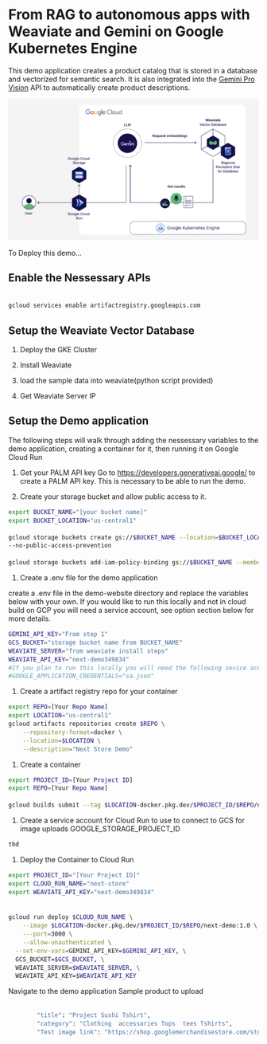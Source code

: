 # From RAG to autonomous apps with Weaviate and Gemini on Google Kubernetes Engine

This demo application creates a product catalog that is stored in a database and vectorized for semantic search. It is also integrated into the [Gemini Pro Vision](https://www.google.com/url?sa=t&source=web&rct=j&opi=89978449&url=https://console.cloud.google.com/vertex-ai/publishers/google/model-garden/gemini-pro-vision) API to automatically create product descriptions. 

![Next Demo Achitecture](https://github.com/bkauf/next-store/blob/main/diagram.png)

To Deploy this demo...

## Enable the Nessessary APIs


```sh

gcloud services enable artifactregistry.googleapis.com
```

## Setup the Weaviate Vector Database

1. Deploy the GKE Cluster

1. Install Weaviate

1. load the sample data into weaviate(python script provided)

1. Get Weaviate Server IP

## Setup the Demo application

The following steps will walk through adding the nessessary variables to the demo application, creating a container for it, then running it on Google Cloud Run

1.  Get your PALM API key
    Go to https://developers.generativeai.google/ to create a PALM API key. This is necessary to be able to run the demo.

1.  Create your storage bucket and allow public access to it.

```sh
export BUCKET_NAME="[your bucket name]"
export BUCKET_LOCATION="us-central1"

gcloud storage buckets create gs://$BUCKET_NAME --location=$BUCKET_LOCATION \
--no-public-access-prevention

gcloud storage buckets add-iam-policy-binding gs://$BUCKET_NAME --member=allUsers --role=roles/storage.objectViewer
```

1.  Create a .env file for the demo application

create a .env file in the demo-website directory and replace the variables below with your own. If you would like to run this locally and not in cloud build on GCP you will need a service account, see option section below for more details.

```sh
GEMINI_API_KEY="From step 1"
GCS_BUCKET="storage bucket name from BUCKET_NAME"
WEAVIATE_SERVER="from weaviate install steps"
WEAVIATE_API_KEY="next-demo349834"
#If you plan to run this locally you will need the following sevice account varable
#GOOGLE_APPLICATION_CREDENTIALS="sa.json"
```

1. Create a artifact registry repo for your container

```sh
export REPO=[Your Repo Name]
export LOCATION="us-central1"
gcloud artifacts repositories create $REPO \
    --repository-format=docker \
    --location=$LOCATION \
    --description="Next Store Demo"
```

1. Create a container

```sh
export PROJECT_ID=[Your Project ID]
export REPO=[Your Repo Name]

gcloud builds submit --tag $LOCATION-docker.pkg.dev/$PROJECT_ID/$REPO/next-demo:1.0

```

1. Create a service account for Cloud Run to use to connect to GCS for image uploads
   GOOGLE_STORAGE_PROJECT_ID

```sh
tbd
```

1. Deploy the Container to Cloud Run

```sh
export PROJECT_ID="[Your Project ID]"
export CLOUD_RUN_NAME="next-store"
export WEAVIATE_API_KEY="next-demo349834"


gcloud run deploy $CLOUD_RUN_NAME \
    --image $LOCATION-docker.pkg.dev/$PROJECT_ID/$REPO/next-demo:1.0 \
    ---port=3000 \
    --allow-unauthenticated \
  --set-env-vars=GEMINI_API_KEY=$GEMINI_API_KEY, \
  GCS_BUCKET=$GCS_BUCKET, \
  WEAVIATE_SERVER=$WEAVIATE_SERVER, \
  WEAVIATE_API_KEY=$WEAVIATE_API_KEY
```

Navigate to the demo application
Sample product to upload

```sh

        "title": "Project Sushi Tshirt",
        "category": "Clothing  accessories Tops  tees Tshirts",
        "Test image link": "https://shop.googlemerchandisestore.com/store/20190522377/assets/items/images/GGCPGXXX1338.jpg",

```
